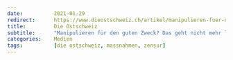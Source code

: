 ```yaml
---
date:          2021-01-29
redirect:      https://www.dieostschweiz.ch/artikel/manipulieren-fuer-den-guten-zweck-das-geht-nicht-mehr-lange-gut-NYmNwwQ
title:         Die Ostschweiz
subtitle:      "Manipulieren für den guten Zweck? Das geht nicht mehr lange gut"
categories:    Medien
tags:          [die ostschweiz, massnahmen, zensur]
---
```

